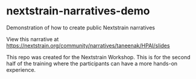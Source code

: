# nextstrain-narratives-demo
Demonstration of how to create public Nextstrain narratives

View this narrative at https://nextstrain.org/community/narratives/taneenak/HPAI/slides


This repo was created for the Nextstrain Workshop. This is for the second half of the training where the participants can have a more hands-on experience. 
